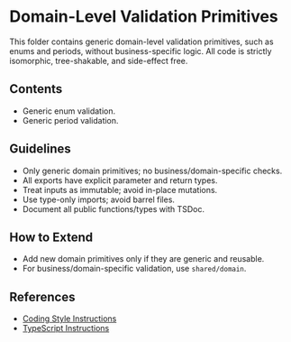 # Domain-Level Validation Primitives

This folder contains generic domain-level validation primitives, such as enums and periods, without business-specific
logic. All code is strictly isomorphic, tree-shakable, and side-effect free.

## Contents

- Generic enum validation.
- Generic period validation.

## Guidelines

- Only generic domain primitives; no business/domain-specific checks.
- All exports have explicit parameter and return types.
- Treat inputs as immutable; avoid in-place mutations.
- Use type-only imports; avoid barrel files.
- Document all public functions/types with TSDoc.

## How to Extend

- Add new domain primitives only if they are generic and reusable.
- For business/domain-specific validation, use `shared/domain`.

## References

- [Coding Style Instructions](../../../.github/instructions/coding-style.instructions.md)
- [TypeScript Instructions](../../../.github/instructions/typescript.instructions.md)
